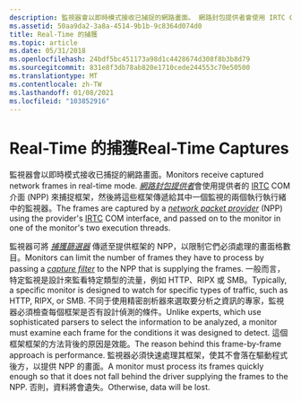 ```yaml
---
description: 監視器會以即時模式接收已捕捉的網路畫面。 網路封包提供者會使用 IRTC COM 介面的提供者來捕捉框架 (NPP) ，然後在其中一個監視中將兩個執行執行緒的監視器傳遞給監視器。
ms.assetid: 50aa9da2-3a8a-4514-9b1b-9c8364d074d0
title: Real-Time 的捕獲
ms.topic: article
ms.date: 05/31/2018
ms.openlocfilehash: 24bdf5bc451173a98d1c4428674d308f8b3b8d79
ms.sourcegitcommit: 831e8f3db78ab820e1710cede244553c70e50500
ms.translationtype: MT
ms.contentlocale: zh-TW
ms.lasthandoff: 01/08/2021
ms.locfileid: "103852916"
---
```

# <a name="real-time-captures"></a><span data-ttu-id="1c683-104">Real-Time 的捕獲</span><span class="sxs-lookup"><span data-stu-id="1c683-104">Real-Time Captures</span></span>

<span data-ttu-id="1c683-105">監視器會以即時模式接收已捕捉的網路畫面。</span><span class="sxs-lookup"><span data-stu-id="1c683-105">Monitors receive captured network frames in real-time mode.</span></span> <span data-ttu-id="1c683-106">[*網路封包提供者*](n.md)會使用提供者的 [IRTC](irtc.md) COM 介面 (NPP) 來捕捉框架，然後將這些框架傳遞給其中一個監視的兩個執行執行緒中的監視器。</span><span class="sxs-lookup"><span data-stu-id="1c683-106">The frames are captured by a [*network packet provider*](n.md) (NPP) using the provider's [IRTC](irtc.md) COM interface, and passed on to the monitor in one of the monitor's two execution threads.</span></span>

<span data-ttu-id="1c683-107">監視器可將 [*捕獲篩選器*](c.md) 傳遞至提供框架的 NPP，以限制它們必須處理的畫面格數目。</span><span class="sxs-lookup"><span data-stu-id="1c683-107">Monitors can limit the number of frames they have to process by passing a [*capture filter*](c.md) to the NPP that is supplying the frames.</span></span> <span data-ttu-id="1c683-108">一般而言，特定監視是設計來監看特定類型的流量，例如 HTTP、RIPX 或 SMB。</span><span class="sxs-lookup"><span data-stu-id="1c683-108">Typically, a specific monitor is designed to watch for specific types of traffic, such as HTTP, RIPX, or SMB.</span></span> <span data-ttu-id="1c683-109">不同于使用精密剖析器來選取要分析之資訊的專家，監視器必須檢查每個框架是否有設計偵測的條件。</span><span class="sxs-lookup"><span data-stu-id="1c683-109">Unlike experts, which use sophisticated parsers to select the information to be analyzed, a monitor must examine each frame for the conditions it was designed to detect.</span></span> <span data-ttu-id="1c683-110">這個框架框架的方法背後的原因是效能。</span><span class="sxs-lookup"><span data-stu-id="1c683-110">The reason behind this frame-by-frame approach is performance.</span></span> <span data-ttu-id="1c683-111">監視器必須快速處理其框架，使其不會落在驅動程式後方，以提供 NPP 的畫面。</span><span class="sxs-lookup"><span data-stu-id="1c683-111">A monitor must process its frames quickly enough so that it does not fall behind the driver supplying the frames to the NPP.</span></span> <span data-ttu-id="1c683-112">否則，資料將會遺失。</span><span class="sxs-lookup"><span data-stu-id="1c683-112">Otherwise, data will be lost.</span></span>

 

 



